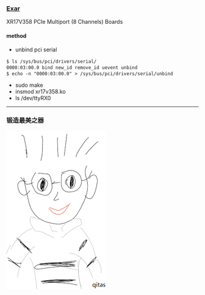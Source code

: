 ﻿### [Exar](https://github.com/qitas/Uarts2PCIe) 

XR17V358  PCIe Multiport (8 Channels) Boards

#### method

- unbind pci serial

```
$ ls /sys/bus/pci/drivers/serial/
0000:03:00.0 bind new_id remove_id uevent unbind
$ echo -n "0000:03:00.0" > /sys/bus/pci/drivers/serial/unbind

```
- sudo make
- insmod xr17v358.ko
- ls /dev/ttyRX0

---

### 锻造最美之器

[![sites](qitas/qitas.png)](http://www.qitas.cn)
